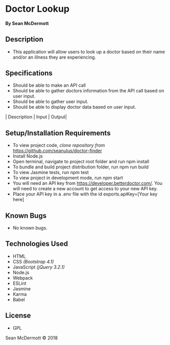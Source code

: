 # **Doctor Lookup**

#### By Sean McDermott

## Description
* This application will allow users to look up a doctor based on their name and/or an illness they are experiencing.

## Specifications

* Should be able to make an API call
* Should be able to gather doctors information from the API call based on user input.
* Should be able to gather user input.
* Should be able to display doctor data based on user input.  

| Description | Input | Output|

## Setup/Installation Requirements

* To view project code, _clone repository from_ https://github.com/seanulus/doctor-finder
* Install Node.js
* Open terminal, navigate to project root folder and run npm install
* To bundle and build project distribution folder, run npm run build
* To view Jasmine tests, run npm test
* To view project in development mode, run npm start
* You will need an API key from https://developer.betterdoctor.com/. You will need to create a new account to get access to your new API key.
* Place your API key in a .env file with the id exports.apiKey=[Your key here]

## Known Bugs
* No known bugs.
## Technologies Used

* HTML
* CSS _(Bootstrap 4.1)_
* JavaScript _(jQuery 3.2.1)_
* Node.js
* Webpack
* ESLint
* Jasmine
* Karma
* Babel

## License

* GPL

Sean McDermott © 2018
